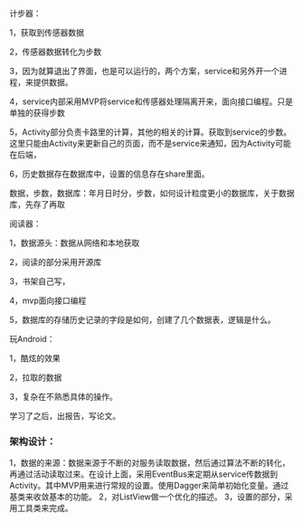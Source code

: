 计步器：

1，获取到传感器数据

2，传感器数据转化为步数

3，因为就算退出了界面，也是可以运行的，两个方案，service和另外开一个进程，来提供数据。

4，service内部采用MVP将service和传感器处理隔离开来，面向接口编程。只是单独的获得步数

5，Activity部分负责卡路里的计算，其他的相关的计算。获取到service的步数。这里只能由Activity来更新自己的页面，而不是service来通知，因为Activity可能在后端，

6，历史数据存在数据库中，设置的信息存在share里面。

数据，步数，数据库：年月日时分，步数，如何设计粒度更小的数据库，关于数据库，先存了再取



阅读器：

1，数据源头：数据从网络和本地获取

2，阅读的部分采用开源库

3，书架自己写，

4，mvp面向接口编程

5，数据库的存储历史记录的字段是如何，创建了几个数据表，逻辑是什么。



玩Android：

1，酷炫的效果

2，拉取的数据

3，复杂在不熟悉具体的操作。



学习了之后，出报告，写论文。

### 架构设计：

1，数据的来源：数据来源于不断的对服务读取数据，然后通过算法不断的转化，再通过活动读取过来。在设计上面，采用EventBus来定期从service传数据到Activity。其中MVP用来进行常规的设置。使用Dagger来简单初始化变量。通过基类来收敛基本的功能。
2，对ListView做一个优化的描述。
3，设置的部分，采用工具类来完成。
